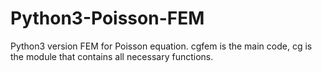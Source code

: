 # Python3-Poisson-FEM
Python3 version FEM for Poisson equation.
cgfem is the main code, cg is the module that contains all necessary functions.

